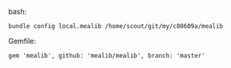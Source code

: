 bash:

```
bundle config local.mealib /home/scout/git/my/c80609a/mealib
```

Gemfile:

```
gem 'mealib', github: 'mealib/mealib', branch: 'master'
```

